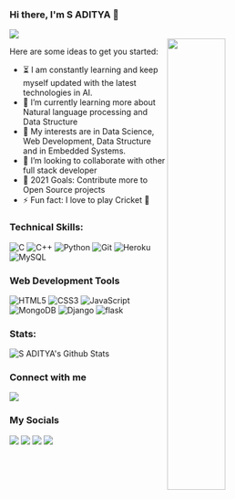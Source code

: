 ### Hi there, I'm S ADITYA 👋
[<img src="https://komarev.com/ghpvc/?username=anmolm07&label=Profile+Views&color=4287f5&style=flat" />](https://github.com/Adityadamen) <br>
<img src="https://images.app.goo.gl/NYWre8Ur6etEZNEX6" align="right"  width="45%"/>

Here are some ideas to get you started:

- ⏳ I am constantly learning and keep myself updated with the latest technologies in AI.
- 🌱 I’m currently learning more about Natural language processing and Data Structure
- 🤔 My interests are in Data Science, Web Development, Data Structure and in Embedded Systems.
- 👯 I’m looking to collaborate with other full stack developer
- 🥅 2021 Goals: Contribute more to Open Source projects
- ⚡ Fun fact: I love to play Cricket 🏏

### Technical Skills:

<img alt="C" src="https://img.shields.io/badge/c-%2300599C.svg?style=for-the-badge&logo=c&logoColor=white"/> <img alt="C++" src="https://img.shields.io/badge/c++-%2300599C.svg?style=for-the-badge&logo=c%2B%2B&logoColor=white"/>  <img alt="Python" src="https://img.shields.io/badge/python-%2314354C.svg?style=for-the-badge&logo=python&logoColor=white"/> 
<img alt="Git" src="https://img.shields.io/badge/git-%23F05033.svg?style=for-the-badge&logo=git&logoColor=white"/> <img alt="Heroku" src="https://img.shields.io/badge/heroku-%23430098.svg?style=for-the-badge&logo=heroku&logoColor=white"/> ![MySQL](https://img.shields.io/badge/mysql-%2300f.svg?style=for-the-badge&logo=mysql&logoColor=white)

### Web Development Tools

![HTML5](https://img.shields.io/badge/html5-%23E34F26.svg?style=for-the-badge&logo=html5&logoColor=white) ![CSS3](https://img.shields.io/badge/css3-%231572B6.svg?style=for-the-badge&logo=css3&logoColor=white)
![JavaScript](https://img.shields.io/badge/javascript-%23323330.svg?style=for-the-badge&logo=javascript&logoColor=%23F7DF1E) ![MongoDB](https://img.shields.io/badge/MongoDB-%234ea94b.svg?style=for-the-badge&logo=mongodb&logoColor=white)
![Django](https://img.shields.io/badge/Django-092E20?style=for-the-badge&logo=django&logoColor=white) 
![flask](https://img.shields.io/badge/Flask-000000?style=for-the-badge&logo=flask&logoColor=white)

### Stats:
<img alt="S ADITYA's Github Stats" src="https://github-readme-stats.vercel.app/api?username=Adityadamen&show_icons=true&count_private=true&theme=tokyonight" />


### Connect with me
[<img target="_blank" src="https://img.icons8.com/bubbles/100/000000/secured-letter.png">](mailto:adityadamen@gmail.com)


### My Socials

[<img target="_blank" src="https://img.icons8.com/bubbles/100/000000/linkedin.png">](https://www.linkedin.com/in/s-aditya-99a98a192/)                                        [<img target="_blank" src="https://img.icons8.com/bubbles/100/000000/github.png">](https://github.com/Adityadamen)                                                                                 [<img target="_blank" src="https://img.icons8.com/bubbles/100/000000/youtube.png">](https://www.youtube.com/channel/UCH0juFMkrE4ZcXG-4aItcnw)                                [<img target="_blank" src="https://img.icons8.com/bubbles/100/000000/instagram-new.png">](https://www.instagram.com/damenaditya/)

